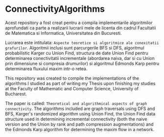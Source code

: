 # ConnectivityAlgorithms

Acest repository a fost creat pentru a compila implementarile algoritmilor aprofundati ca parte a realizarii lucrarii mele de licenta din cadrul Facultatii de Matematica si Informatica, Universitatea din Bucuresti.

Lucrarea este intitulata: `Aspecte teoretice si algoritmice ale conexitatii grafurilor`. Algoritmii inclusi sunt parcurgerile BFS si DFS, algoritmul probabilistic Karger cu Union Find, structura de date Union Find pentru determinarea conectivitatii incrementale (abordarea naiva, dar si cu Union prin dimensiune si compresia drumurilor) si algoritmul Edmonds Karp pentru determinarea fluxului maxim intr-o retea.

This repository was created to compile the implementations of the algorithms I studied as part of writing my Thesis upon finishing my studies at the Faculty of Mathematic and Computer Science, University of Bucharest.

The paper is called: `Theoretical and algorithmical aspects of graph connectivity`. The algorithms included are graph traversals using DFS and BFS, Karger's randomized algorithm using Union Find, the Union Find data structure used in determining incremental connectivity (both the naive version and the Union by rank and path compression augmentations) and the Edmonds Karp algorithm for determining the maxim flow in a network.




